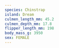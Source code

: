 ```yaml
---
species: Chinstrap
island: Dream
culmen_length_mm: 45.2
culmen_depth_mm: 17.8
flipper_length_mm: 198
body_mass_g: 3950
sex: FEMALE
---
```


